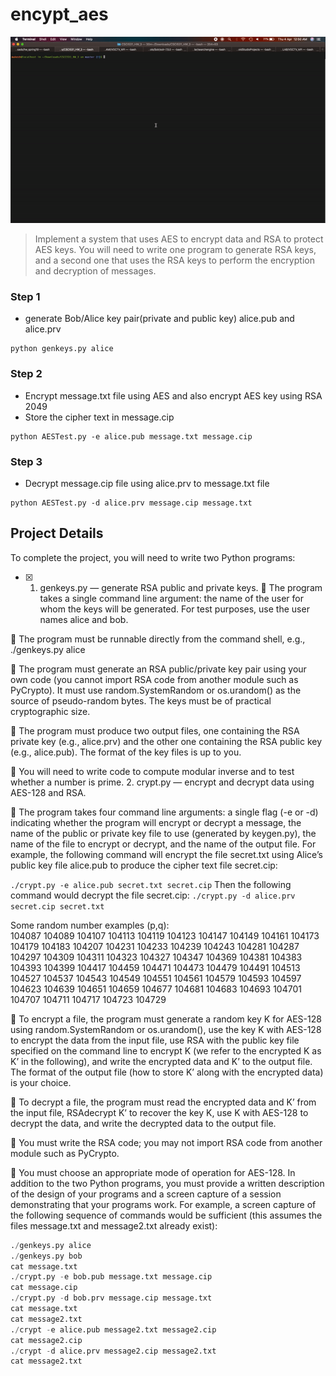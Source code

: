 # encypt_aes
![AES Encryption ](https://github.com/mukeshkdangi/encypt_aes/blob/master/ezgif.com-video-to-gif.gif)
> Implement a system that uses AES to encrypt data and RSA to protect AES keys. You will
need to write one program to generate RSA keys, and a second one that uses the RSA keys to perform the
encryption and decryption of messages.

### Step 1 
- generate Bob/Alice key pair(private and public key) alice.pub and alice.prv
```
python genkeys.py alice
```
### Step 2
- Encrypt message.txt file using AES and also encrypt AES key using RSA 2049 
- Store the cipher text in message.cip
```
python AESTest.py -e alice.pub message.txt message.cip
```

### Step 3
- Decrypt message.cip file using alice.prv to  message.txt file 
```
python AESTest.py -d alice.prv message.cip message.txt
 ```

## Project Details
To complete the project, you will need to write two Python programs:
-[x] 1. genkeys.py — generate RSA public and private keys.
 The program takes a single command line argument: the name of the user for whom the keys will
be generated. For test purposes, use the user names alice and bob.

 The program must be runnable directly from the command shell, e.g., ./genkeys.py alice

 The program must generate an RSA public/private key pair using your own code (you cannot
import RSA code from another module such as PyCrypto). It must use random.SystemRandom or
os.urandom() as the source of pseudo-random bytes. The keys must be of practical cryptographic
size.

 The program must produce two output files, one containing the RSA private key (e.g., alice.prv)
and the other one containing the RSA public key (e.g., alice.pub). The format of the key files is
up to you.

 You will need to write code to compute modular inverse and to test whether a number is prime.
2. crypt.py — encrypt and decrypt data using AES-128 and RSA.

 The program takes four command line arguments: a single flag (-e or -d) indicating whether the
program will encrypt or decrypt a message, the name of the public or private key file to use
(generated by keygen.py), the name of the file to encrypt or decrypt, and the name of the output
file. For example, the following command will encrypt the file secret.txt using Alice’s public key
file alice.pub to produce the cipher text file secret.cip:

```./crypt.py -e alice.pub secret.txt secret.cip```
Then the following command would decrypt the file secret.cip:
```./crypt.py -d alice.prv secret.cip secret.txt```

Some random number examples (p,q):  
104087 104089 104107 104113 104119 104123 104147 104149 104161 104173 
104179 104183 104207 104231 104233 104239 104243 104281 104287 104297 
104309 104311 104323 104327 104347 104369 104381 104383 104393 104399 
104417 104459 104471 104473 104479 104491 104513 104527 104537 104543 
104549 104551 104561 104579 104593 104597 104623 104639 104651 104659 
104677 104681 104683 104693 104701 104707 104711 104717 104723 104729
 
 To encrypt a file, the program must generate a random key K for AES-128 using
random.SystemRandom or os.urandom(), use the key K with AES-128 to encrypt the data from
the input file, use RSA with the public key file specified on the command line to encrypt K (we
refer to the encrypted K as K’ in the following), and write the encrypted data and K’ to the output
file. The format of the output file (how to store K’ along with the encrypted data) is your choice.

 To decrypt a file, the program must read the encrypted data and K’ from the input file, RSAdecrypt K’ to recover the key K, use K with AES-128 to decrypt the data, and write the decrypted
data to the output file.

 You must write the RSA code; you may not import RSA code from another module such as
PyCrypto.

 You must choose an appropriate mode of operation for AES-128.
In addition to the two Python programs, you must provide a written description of the design of your
programs and a screen capture of a session demonstrating that your programs work. For example, a screen
capture of the following sequence of commands would be sufficient (this assumes the files message.txt
and message2.txt already exist):
```python
./genkeys.py alice
./genkeys.py bob
cat message.txt
./crypt.py -e bob.pub message.txt message.cip
cat message.cip
./crypt.py -d bob.prv message.cip message.txt
cat message.txt
cat message2.txt
./crypt -e alice.pub message2.txt message2.cip
cat message2.cip
./crypt -d alice.prv message2.cip message2.txt
cat message2.txt
```

